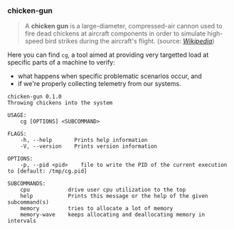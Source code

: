 ### chicken-gun 

> A **chicken gun** is a large-diameter, compressed-air cannon used to fire dead chickens at aircraft components in order to simulate high-speed bird strikes during the aircraft's flight. (source: [*Wikipedia*](https://en.wikipedia.org/wiki/Chicken_gun))

Here you can find `cg`, a tool aimed at providing very targetted load at specific parts of a machine to verify:

- what happens when specific problematic scenarios occur, and
- if we're properly collecting telemetry from our systems.

```
chicken-gun 0.1.0
Throwing chickens into the system

USAGE:
    cg [OPTIONS] <SUBCOMMAND>

FLAGS:
    -h, --help       Prints help information
    -V, --version    Prints version information

OPTIONS:
    -p, --pid <pid>    file to write the PID of the current execution to [default: /tmp/cg.pid]

SUBCOMMANDS:
    cpu            drive user cpu utilization to the top
    help           Prints this message or the help of the given subcommand(s)
    memory         tries to allocate a lot of memory
    memory-wave    keeps allocating and deallocating memory in intervals
```
